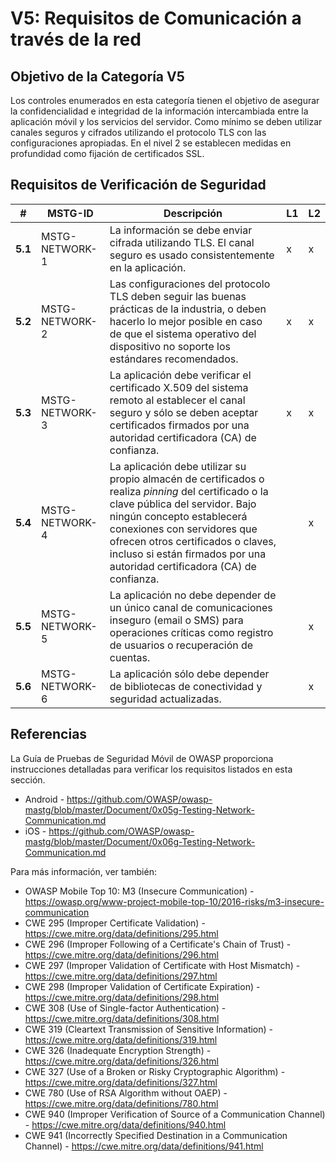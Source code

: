 # V5: Requisitos de Comunicación a través de la red

## Objetivo de la Categoría V5

Los controles enumerados en esta categoría tienen el objetivo de asegurar la confidencialidad e integridad de la información intercambiada entre la aplicación móvil y los servicios del servidor. Como mínimo se deben utilizar canales seguros y cifrados utilizando el protocolo TLS con las configuraciones apropiadas. En el nivel 2 se establecen medidas en profundidad como fijación de certificados SSL.

## Requisitos de Verificación de Seguridad

| # | MSTG-ID | Descripción | L1 | L2 |
| -- | ---------- | ---------------------- | - | - |
| **5.1** | MSTG-NETWORK-1 | La información se debe enviar cifrada utilizando TLS. El canal seguro es usado consistentemente en la aplicación. | x | x |
| **5.2** | MSTG-NETWORK-2 | Las configuraciones del protocolo TLS deben seguir las buenas prácticas de la industria, o deben hacerlo lo mejor posible en caso de que el sistema operativo del dispositivo no soporte los estándares recomendados. | x | x |
| **5.3** | MSTG-NETWORK-3 | La aplicación debe verificar el certificado X.509 del sistema remoto al establecer el canal seguro y sólo se deben aceptar certificados firmados por una autoridad certificadora (CA) de confianza. | x | x |
| **5.4** | MSTG-NETWORK-4 | La aplicación debe utilizar su propio almacén de certificados o realiza _pinning_ del certificado o la clave pública del servidor. Bajo ningún concepto establecerá conexiones con servidores que ofrecen otros certificados o claves, incluso si están firmados por una autoridad certificadora (CA) de confianza. |   | x |
| **5.5** | MSTG-NETWORK-5 | La aplicación no debe depender de un único canal de comunicaciones inseguro (email o SMS) para operaciones críticas como registro de usuarios o recuperación de cuentas. |  | x |
| **5.6** | MSTG-NETWORK-6 | La aplicación sólo debe depender de bibliotecas de conectividad y seguridad actualizadas. |  | x |

<!-- \pagebreak -->

## Referencias

La Guía de Pruebas de Seguridad Móvil de OWASP proporciona instrucciones detalladas para verificar los requisitos listados en esta sección.

- Android - <https://github.com/OWASP/owasp-mastg/blob/master/Document/0x05g-Testing-Network-Communication.md>
- iOS - <https://github.com/OWASP/owasp-mastg/blob/master/Document/0x06g-Testing-Network-Communication.md>

Para más información, ver también:

- OWASP Mobile Top 10: M3 (Insecure Communication) - <https://owasp.org/www-project-mobile-top-10/2016-risks/m3-insecure-communication>
- CWE 295 (Improper Certificate Validation) - <https://cwe.mitre.org/data/definitions/295.html>
- CWE 296 (Improper Following of a Certificate's Chain of Trust) - <https://cwe.mitre.org/data/definitions/296.html>
- CWE 297 (Improper Validation of Certificate with Host Mismatch) - <https://cwe.mitre.org/data/definitions/297.html>
- CWE 298 (Improper Validation of Certificate Expiration) - <https://cwe.mitre.org/data/definitions/298.html>
- CWE 308 (Use of Single-factor Authentication) - <https://cwe.mitre.org/data/definitions/308.html>
- CWE 319 (Cleartext Transmission of Sensitive Information) - <https://cwe.mitre.org/data/definitions/319.html>
- CWE 326 (Inadequate Encryption Strength) - <https://cwe.mitre.org/data/definitions/326.html>
- CWE 327 (Use of a Broken or Risky Cryptographic Algorithm) - <https://cwe.mitre.org/data/definitions/327.html>
- CWE 780 (Use of RSA Algorithm without OAEP) - <https://cwe.mitre.org/data/definitions/780.html>
- CWE 940 (Improper Verification of Source of a Communication Channel) - <https://cwe.mitre.org/data/definitions/940.html>
- CWE 941 (Incorrectly Specified Destination in a Communication Channel) - <https://cwe.mitre.org/data/definitions/941.html>
